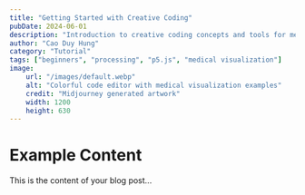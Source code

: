 ```yaml
---
title: "Getting Started with Creative Coding"
pubDate: 2024-06-01
description: "Introduction to creative coding concepts and tools for medical professionals"
author: "Cao Duy Hung"
category: "Tutorial"
tags: ["beginners", "processing", "p5.js", "medical visualization"]
image:
    url: "/images/default.webp"
    alt: "Colorful code editor with medical visualization examples"
    credit: "Midjourney generated artwork"
    width: 1200
    height: 630
---
```


# Example Content

This is the content of your blog post...
